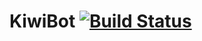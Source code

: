# KiwiBot [![Build Status](https://travis-ci.org/frc3197/DemoBot.svg?branch=master)](https://travis-ci.org/frc3197/DemoBot)
